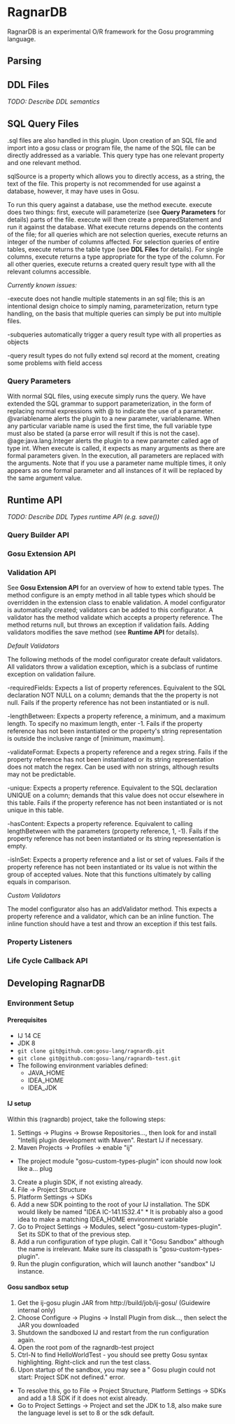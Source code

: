 # RagnarDB

RagnarDB is an experimental O/R framework for the Gosu programming language.

## Parsing



## DDL Files

*TODO: Describe DDL semantics*

## SQL Query Files

.sql files are also handled in this plugin. Upon creation of an SQL file and import into a gosu class or program file,
the name of the SQL file can be directly addressed as a variable. This query type has one relevant property and one
relevant method.

sqlSource is a property which allows you to directly access, as a string, the text of the file. This property is not 
recommended for use against a database, however, it may have uses in Gosu.

To run this query against a database, use the method execute. execute does two things: first, execute will parameterize
(see **Query Parameters** for details) parts of the file. execute will then create a preparedStatement and run it against
the database. What execute returns depends on the contents of the file; for all queries which are not selection queries,
execute returns an integer of the number of columns affected. For selection queries of entire tables, execute returns the
table type (see **DDL Files** for details). For single columns, execute returns a type appropriate for the type of the
column. For all other queries, execute returns a created query result type with all the relevant columns accessible.

*Currently known issues:*

-execute does not handle multiple statements in an sql file; this is an intentional design choice to simply naming, 
parameterization, return type handling, on the basis that multiple queries can simply be put into multiple files.

-subqueries automatically trigger a query result type with all properties as objects

-query result types do not fully extend sql record at the moment, creating some problems with field access

### Query Parameters

With normal SQL files, using execute simply runs the query. We have extended the SQL grammar to support parameterization,
in the form of replacing normal expressions with @ to indicate the use of a parameter. @variablename alerts the plugin to
a new parameter, variablename. When any particular variable name is used the first time, the full variable type must also
be stated (a parse error will result if this is not the case). @age:java.lang.Integer alerts the plugin to a new parameter
called age of type int. When execute is called, it expects as many arguments as there are formal parameters given. In the
execution, all parameters are replaced with the arguments. Note that if you use a parameter name multiple times, it only
appears as one formal parameter and all instances of it will be replaced by the same argument value. 

## Runtime API

*TODO: Describe DDL Types runtime API (e.g. save())*

### Query Builder API

### Gosu Extension API

### Validation API

See **Gosu Extension API** for an overview of how to extend table types. The method configure is an empty method in all
table types which should be overridden in the extension class to enable validation. A model configurator is automatically
created; validators can be added to this configurator. A validator has the method validate which accepts a property
reference. The method returns null, but throws an exception if validation fails. Adding validators modifies the save
method (see **Runtime API** for details).

*Default Validators*

The following methods of the model configurator create default validators. All validators throw a validation exception, 
which is a subclass of runtime exception on validation failure.

-requiredFields: Expects a list of property references. Equivalent to the SQL declaration NOT NULL on a column; demands
that the the property is not null. Fails if the property reference has not been instantiated or is null.

-lengthBetween: Expects a property reference, a minimum, and a maximum length. To specify no maximum length, enter -1.
Fails if the property reference has not been instantiated or the property's string representation is outside the 
inclusive range of [minimum, maximum].

-validateFormat: Expects a property reference and a regex string. Fails if the property reference has not been
instantiated or its string representation does not match the regex. Can be used with non strings, although results may
not be predictable.

-unique: Expects a property reference. Equivalent to the SQL declaration UNIQUE on a column; demands that this value does
not occur elsewhere in this table. Fails if the property reference has not been instantiated or is not unique in this
table.

-hasContent: Expects a property reference. Equivalent to calling lengthBetween with the parameters (property reference,
1, -1). Fails if the property reference has not been instantiated or its string representation is empty.

-isInSet: Expects a property reference and a list or set of values. Fails if the property reference has not been
instantiated or its value is not within the group of accepted values. Note that this functions ultimately by calling 
equals in comparison.

*Custom Validators*

The model configurator also has an addValidator method. This expects a property reference and a validator, which can be
an inline function. The inline function should have a test and throw an exception if this test fails.

### Property Listeners

### Life Cycle Callback API

## Developing RagnarDB

### Environment Setup

#### Prerequisites

* IJ 14 CE
* JDK 8
* `git clone git@github.com:gosu-lang/ragnardb.git`
* `git clone git@github.com:gosu-lang/ragnardb-test.git`
* The following environment variables defined:
  * JAVA_HOME
  * IDEA_HOME
  * IDEA_JDK

#### IJ setup

Within this (ragnardb) project, take the following steps:

1. Settings -> Plugins -> Browse Repositories..., then look for and install "Intellij plugin development with Maven". Restart IJ if necessary.
2. Maven Projects -> Profiles -> enable "ij"
  * The project module "gosu-custom-types-plugin" icon should now look like a... plug
3. Create a plugin SDK, if not existing already.
  1. File -> Project Structure
  2. Platform Settings -> SDKs
  3. Add a new SDK pointing to the root of your IJ installation.  The SDK would likely be named "IDEA IC-141.1532.4"
    * It is probably also a good idea to make a matching IDEA_HOME environment variable
  4. Go to Project Settings -> Modules, select "gosu-custom-types-plugin".  Set its SDK to that of the previous step.
4. Add a run configuration of type plugin.  Call it "Gosu Sandbox" although the name is irrelevant. Make sure its classpath is "gosu-custom-types-plugin".
5. Run the plugin configuration, which will launch another "sandbox" IJ instance.

#### Gosu sandbox setup

1. Get the ij-gosu plugin JAR from http://build/job/ij-gosu/ (Guidewire internal only)
2. Choose Configure -> Plugins -> Install Plugin from disk..., then select the JAR you downloaded
3. Shutdown the sandboxed IJ and restart from the run configuration again.
4. Open the root pom of the ragnardb-test project
5. Ctrl-N to find HelloWorldTest - you should see pretty Gosu syntax highlighting.  Right-click and run the test class.
6. Upon startup of the sandbox, you may see a " Gosu plugin could not start: Project SDK not defined." error.
  * To resolve this, go to File -> Project Structure, Platform Settings -> SDKs and add a 1.8 SDK if it does not exist already.
  * Go to Project Settings -> Project and set the JDK to 1.8, also make sure the language level is set to 8 or the sdk default.
